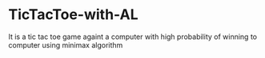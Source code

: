 # TicTacToe-with-AL
It is a tic tac toe game againt a computer with high probability of winning to computer using minimax algorithm
